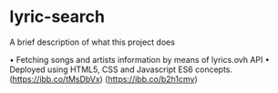# lyric-search
A brief description of what this project does

• Fetching songs and artists information by means of lyrics.ovh API
• Deployed using HTML5, CSS and Javascript ES6 concepts.
(https://ibb.co/tMsDbVx)
(https://ibb.co/b2h1cmy)
